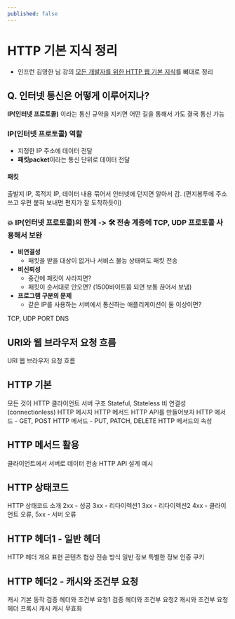 ```yaml
---
published: false
---
```


# HTTP 기본 지식 정리
- 인프런 김영한 님 강의 [모든 개발자를 위한 HTTP 웹 기본 지식](https://www.inflearn.com/course/http-%EC%9B%B9-%EB%84%A4%ED%8A%B8%EC%9B%8C%ED%81%AC/)를 뼈대로 정리

## Q. 인터넷 통신은 어떻게 이루어지나?
**IP(인터넷 프로토콜)** 이라는 통신 규약을 지키면 어떤 길을 통해서 가도 결국 통신 가능

### IP(인터넷 프로토콜) 역할
  - 지정한 IP 주소에 데이터 전달
  - **패킷packet**이라는 통신 단위로 데이터 전달

#### 패킷

출발지 IP, 목적지 IP, 데이터 내용 묶어서 인터넷에 던지면 알아서 감. (편지봉투에 주소 쓰고 우편 붙혀 보내면 편지가 잘 도착하듯이)

### 💥 IP(인터넷 프로토콜)의 한계 -> 🛠 전송 계층에 TCP, UDP 프로토콜 사용해서 보완 
- **비연결성**
  - 패킷을 받을 대상이 없거나 서비스 불능 상태여도 패킷 전송
- **비신뢰성**
  - 중간에 패킷이 사라지면?
  - 패킷이 순서대로 안오면? (1500바이트쯤 되면 보통 끊어서 보냄)
- **프로그램 구분의 문제**
  - 같은 IP를 사용하는 서버에서 통신하는 애플리케이션이 둘 이상이면?



TCP, UDP
PORT
DNS

## URI와 웹 브라우저 요청 흐름
URI
웹 브라우저 요청 흐름

## HTTP 기본
모든 것이 HTTP
클라이언트 서버 구조
Stateful, Stateless
비 연결성(connectionless)
HTTP 메시지
HTTP 메서드
HTTP API를 만들어보자
HTTP 메서드 - GET, POST
HTTP 메서드 - PUT, PATCH, DELETE
HTTP 메서드의 속성

## HTTP 메서드 활용
클라이언트에서 서버로 데이터 전송
HTTP API 설계 예시

## HTTP 상태코드
HTTP 상태코드 소개
2xx - 성공
3xx - 리다이렉션1
3xx - 리다이렉션2
4xx - 클라이언트 오류, 5xx - 서버 오류

## HTTP 헤더1 - 일반 헤더
HTTP 헤더 개요
표현
콘텐츠 협상
전송 방식
일반 정보
특별한 정보
인증
쿠키

## HTTP 헤더2 - 캐시와 조건부 요청
캐시 기본 동작
검증 헤더와 조건부 요청1
검증 헤더와 조건부 요청2
캐시와 조건부 요청 헤더
프록시 캐시
캐시 무효화
